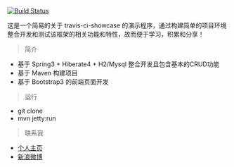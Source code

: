 [![Build Status](https://travis-ci.org/macrotea/travis-ci-showcase.png)](https://travis-ci.org/macrotea/travis-ci-showcase)

这是一个简易的关于 travis-ci-showcase 的演示程序，通过构建简单的项目环境整合开发和测试该框架的相关功能和特性，故而便于学习，积累和分享！

> 简介

- 基于 Spring3 + Hiberate4 + H2/Mysql 整合开发且包含基本的CRUD功能
- 基于 Maven 构建项目
- 基于 Bootstrap3 的前端页面开发

> 运行

- git clone
- mvn jetty:run

> 联系我

- [个人主页](http://www.macrotea.com "http://www.macrotea.com")
- [新浪微博](http://weibo.com/macrotea "http://weibo.com/macrotea")